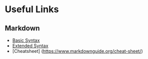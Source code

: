 # Useful Links
## Markdown
- [Basic Syntax](https://www.markdownguide.org/basic-syntax/)
- [Extended Syntax](https://www.markdownguide.org/extended-syntax/)
- [Cheatsheet] (https://www.markdownguide.org/cheat-sheet/)